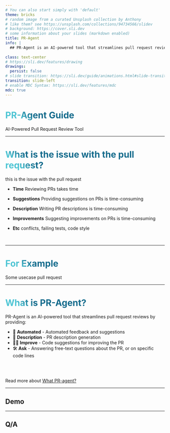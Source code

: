 ```yaml
---
# You can also start simply with 'default'
theme: bricks
# random image from a curated Unsplash collection by Anthony
# like them? see https://unsplash.com/collections/94734566/slidev
# background: https://cover.sli.dev
# some information about your slides (markdown enabled)
title: PR-Agent
info: |
  ## PR-Agent is an AI-powered tool that streamlines pull request reviews
  
class: text-center
# https://sli.dev/features/drawing
drawings:
  persist: false
# slide transition: https://sli.dev/guide/animations.html#slide-transitions
transition: slide-left
# enable MDC Syntax: https://sli.dev/features/mdc
mdc: true
---
```


# PR-Agent Guide

AI-Powered Pull Request Review Tool

<div class="abs-br m-6 text-xl">
  <a href="https://github.com/qodo-ai/pr-agent" target="_blank" class="slidev-icon-btn">
    <carbon:logo-github />
  </a>
</div>

---

# What is the issue with the pull request?

this is the issue with the pull request

<v-clicks>

- <b v-mark.orange="1">Time</b> Reviewing PRs takes time

- <b v-mark.orange="2">Suggestions</b> Providing suggestions on PRs is time-consuming

- <b v-mark.orange="3">Description</b> Writing PR descriptions is time-consuming

- <b v-mark.orange="4">Improvements</b> Suggesting improvements on PRs is time-consuming

- <b v-mark.orange="5">Etc</b> conflicts, failing tests, code style
</v-clicks>

<br>

<style>

h1 {
  background-color: #2B90B6;
  background-image: linear-gradient(45deg, #4EC5D4 10%, #146b8c 20%);
  background-size: 100%;
  -webkit-background-clip: text;
  -moz-background-clip: text;
  -webkit-text-fill-color: transparent;
  -moz-text-fill-color: transparent;
}
</style>

---

# For Example

Some usecase  pull request

<v-switch>
  <template #1>
  <img  src="./detail-pr.png" alt="" />
  
   </template>
  <template #2>
  <img  src="./change-pr.png" alt="" />
  </template>
  <template #3>
  <img  src="./change-pr.png" alt="" />

  <img
  class="absolute -left-0 right-150 w-80 h-50"
  src="https://media3.giphy.com/media/v1.Y2lkPTc5MGI3NjExa2RzNGJtNnh0MDZ1bWQ1YXR5YzIzamR5eWoyaTlubnp1aHV5YnZnYyZlcD12MV9pbnRlcm5hbF9naWZfYnlfaWQmY3Q9Zw/mXJ0lKR3HyhyixeLNn/giphy.gif"
  alt=""
  />

 <img
  class="absolute -left-0 right-50 w-80 h-50"
  src="https://media.giphy.com/media/3o72F7RrTPW6jymXew/giphy.gif?cid=790b7611eemcw3v0maxbmbkkjem2fwh9aelmnm4v3mq6cvn4&ep=v1_gifs_search&rid=giphy.gif&ct=g"
  alt=""
  />

  </template>
</v-switch>

---

# What is PR-Agent?

PR-Agent is an AI-powered tool that streamlines pull request reviews by providing:

- 📝 **Automated** - Automated feedback and suggestions
- 🎨 **Description** - PR description generation
- 🧑‍💻 **Improve** - Code suggestions for improving the PR
- 🛠 **Ask** - Answering free-text questions about the PR, or on specific code lines
<br>

<br>

Read more about [What PR-agent?](https://qodo-merge-docs.qodo.ai/)

<style>
h1 {
  background-color: #2B90B6;
  background-image: linear-gradient(45deg, #4EC5D4 10%, #146b8c 20%);
  background-size: 100%;
  -webkit-background-clip: text;
  -moz-background-clip: text;
  -webkit-text-fill-color: transparent;
  -moz-text-fill-color: transparent;
}
</style>

---

<div class="text-center">
  <h2>Demo</h2>
</div>

---

<div class="text-center">
  <h2>Q/A</h2>
</div>
